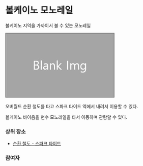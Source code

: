 # 볼케이노 모노레일


볼케이노 지역을 가까이서 볼 수 있는 모노레일

![asdf](../../asset/blank_img.jpg)

오버월드 순환 철도를 타고 스파크 타이드 역에서 내려서 이용할 수 있다.

볼케이노 바이옴을 현수 모노레일을 타서 이동하며 관람할 수 있다.


### 상위 장소
<!-- tag_source_open:link_list:child_spot -->
- [순환 철도 - 스파크 타이드](ocr_spark_tide.md)
<!-- tag_close -->

<!-- ### 하위 장소 목록 -->
<!-- tag_target_open:reverse_link_list:child_spot -->
<!-- tag_arg:preset:spots_inside -->
<!-- tag_close -->


<!-- 보유 시설 목록 -->
<!-- tag_target_open:reverse_link_list:building_spot -->
<!-- tag_arg:preset:systems_inside -->
<!-- tag_close -->

### 참여자
<!-- tag_source_open:link_list:member_contribute -->
<!-- tag_close-->